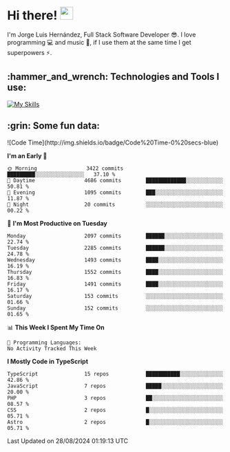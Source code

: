 <h1 align="left">
 <abc>
  <br>Hi there! <img src="https://user-images.githubusercontent.com/42378118/110234147-e3259600-7f4e-11eb-95be-0c4047144dea.gif" width="30"><br>
 </abc>
</h1>

I'm Jorge Luis Hernández, Full Stack Software Developer :sunglasses:. I love programming :computer: and music :musical_score:, if I use them at the same time I get superpowers :zap:. 


<h2 align="left">:hammer_and_wrench: Technologies and Tools I use:</h2>

[![My Skills](https://skillicons.dev/icons?i=js,ts,html,css,py,vue,react,next,nest,postgres,mysql)](https://skillicons.dev)

<h2 align="left">:grin: Some fun data:</h2>
<!--START_SECTION:waka-->
![Code Time](http://img.shields.io/badge/Code%20Time-0%20secs-blue)

**I'm an Early 🐤** 

```text
🌞 Morning                3422 commits        █████████░░░░░░░░░░░░░░░░   37.10 % 
🌆 Daytime                4686 commits        █████████████░░░░░░░░░░░░   50.81 % 
🌃 Evening                1095 commits        ███░░░░░░░░░░░░░░░░░░░░░░   11.87 % 
🌙 Night                  20 commits          ░░░░░░░░░░░░░░░░░░░░░░░░░   00.22 % 
```
📅 **I'm Most Productive on Tuesday** 

```text
Monday                   2097 commits        ██████░░░░░░░░░░░░░░░░░░░   22.74 % 
Tuesday                  2285 commits        ██████░░░░░░░░░░░░░░░░░░░   24.78 % 
Wednesday                1493 commits        ████░░░░░░░░░░░░░░░░░░░░░   16.19 % 
Thursday                 1552 commits        ████░░░░░░░░░░░░░░░░░░░░░   16.83 % 
Friday                   1491 commits        ████░░░░░░░░░░░░░░░░░░░░░   16.17 % 
Saturday                 153 commits         ░░░░░░░░░░░░░░░░░░░░░░░░░   01.66 % 
Sunday                   152 commits         ░░░░░░░░░░░░░░░░░░░░░░░░░   01.65 % 
```


📊 **This Week I Spent My Time On** 

```text
💬 Programming Languages: 
No Activity Tracked This Week
```

**I Mostly Code in TypeScript** 

```text
TypeScript               15 repos            ███████████░░░░░░░░░░░░░░   42.86 % 
JavaScript               7 repos             █████░░░░░░░░░░░░░░░░░░░░   20.00 % 
PHP                      3 repos             ██░░░░░░░░░░░░░░░░░░░░░░░   08.57 % 
CSS                      2 repos             █░░░░░░░░░░░░░░░░░░░░░░░░   05.71 % 
Astro                    2 repos             █░░░░░░░░░░░░░░░░░░░░░░░░   05.71 % 
```




 Last Updated on 28/08/2024 01:19:13 UTC
<!--END_SECTION:waka-->
